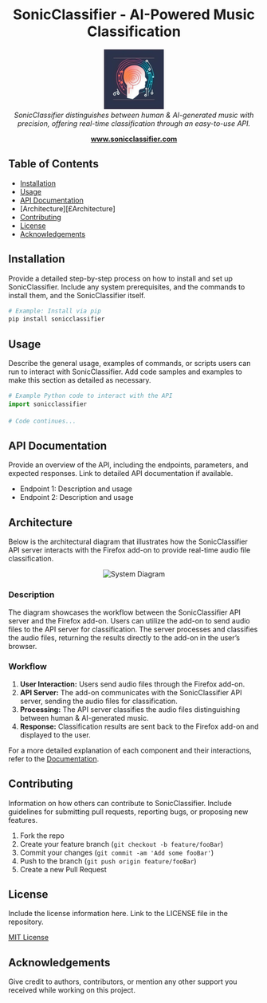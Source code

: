 <h1 align="center">SonicClassifier - AI-Powered Music Classification</h1>

<p align="center">
  <img src="./assets/logo.jpeg" alt="sonicclassifier-logo" width="120px" height="120px"/>
  <br>
  <em>SonicClassifier distinguishes between human & AI-generated music with precision, offering real-time classification through an easy-to-use API.</em>
  <br>
</p>

<p align="center">
  <a href="https://www.sonicclassifier.com"><strong>www.sonicclassifier.com</strong></a>
  <br>
</p>

## Table of Contents

- [Installation](#installation)
- [Usage](#usage)
- [API Documentation](#api-documentation)
- [Architecture][£Architecture]
- [Contributing](#contributing)
- [License](#license)
- [Acknowledgements](#acknowledgements)

## Installation

Provide a detailed step-by-step process on how to install and set up SonicClassifier. Include any system prerequisites, and the commands to install them, and the SonicClassifier itself.

```bash
# Example: Install via pip
pip install sonicclassifier
```

## Usage

Describe the general usage, examples of commands, or scripts users can run to interact with SonicClassifier. Add code samples and examples to make this section as detailed as necessary.

```python
# Example Python code to interact with the API
import sonicclassifier

# Code continues...
```

## API Documentation

Provide an overview of the API, including the endpoints, parameters, and expected responses. Link to detailed API documentation if available.

- Endpoint 1: Description and usage
- Endpoint 2: Description and usage

## Architecture

Below is the architectural diagram that illustrates how the SonicClassifier API server interacts with the Firefox add-on to provide real-time audio file classification.

<p align="center">
  <img src="./assets/system-diagram.png" alt="System Diagram" width="600"/>
</p>

### Description

The diagram showcases the workflow between the SonicClassifier API server and the Firefox add-on. Users can utilize the add-on to send audio files to the API server for classification. The server processes and classifies the audio files, returning the results directly to the add-on in the user’s browser.

### Workflow

1. **User Interaction:** Users send audio files through the Firefox add-on.
2. **API Server:** The add-on communicates with the SonicClassifier API server, sending the audio files for classification.
3. **Processing:** The API server classifies the audio files distinguishing between human & AI-generated music.
4. **Response:** Classification results are sent back to the Firefox add-on and displayed to the user.

For a more detailed explanation of each component and their interactions, refer to the [Documentation](#documentation).


## Contributing

Information on how others can contribute to SonicClassifier. Include guidelines for submitting pull requests, reporting bugs, or proposing new features.

1. Fork the repo
2. Create your feature branch (```git checkout -b feature/fooBar```)
3. Commit your changes (```git commit -am 'Add some fooBar'```)
4. Push to the branch (```git push origin feature/fooBar```)
5. Create a new Pull Request

## License

Include the license information here. Link to the LICENSE file in the repository.

[MIT License](LICENSE)

## Acknowledgements

Give credit to authors, contributors, or mention any other support you received while working on this project.
